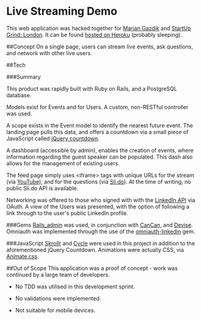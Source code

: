 # Live Streaming Demo

This web application was hacked together for [Marian Gazdik](http://www.virgin.com/author/marian-gazdik) and [StartUp Grind: London](http://startupgrind.com/london/). It can be found [hosted on Heroku](http://sgl-feed.herokuapp.com/) (probably sleeping).


##Concept
On a single page, users can stream live events, ask questions, and network with other live users.


##Tech

###Summary

This product was rapidly built with Ruby on Rails, and a PostgreSQL database.

Models exist for Events and for Users. A custom, non-RESTful controller was used.

A scope exists in the Event model to identify the nearest future event. The landing page pulls this data, and offers a countdown via a small piece of JavaScript called [jQuery countdown](http://hilios.github.io/jQuery.countdown/).

A dashboard (accessible by admin), enables the creation of events, where information regarding the guest speaker can be populated. This dash also allows for the management of existing users.

The feed page simply uses \<iframe> tags with unique URLs for the stream (via [YouTube](http://www.youtube.com)), and for the questions (via [Sli.do](http://www.sli.do)). At the time of writing, no public Sli.do API is available.

Networking was offered to those who signed with with the [LinkedIn API](https://developer.linkedin.com/documents/authentication) via OAuth. A view of the Users was presented, with the option of following a link through to the user's public LinkedIn profile.

###Gems
[Rails_admin](https://github.com/sferik/rails_admin) was used, in conjunction with [CanCan](https://github.com/ryanb/cancan), and [Devise](https://github.com/plataformatec/devise). Omniauth was implemented through the use of the [omniauth-linkedin](https://github.com/skorks/omniauth-linkedin) gem.

###JavaScript
[Skrollr](https://github.com/Prinzhorn/skrollr) and [Cycle](http://malsup.com/jquery/cycle/lite/) were used in this project in addition to the aforementioned jQuery Countdown. Animations were actually CSS, via [Animate.css](http://daneden.github.io/animate.css/).


##Out of Scope
This application was a proof of concept - work was continued by a large team of developers.

* No TDD was utilised in this development sprint.

* No validations were implemented.

* Not suitable for mobile devices.

